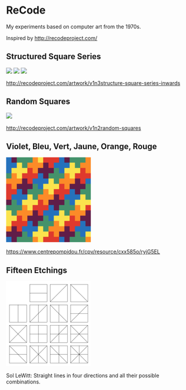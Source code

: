 # ReCode

My experiments based on computer art from the 1970s.

Inspired by http://recodeproject.com/

## Structured Square Series

<img src="./squares/inwards.png" width="230" /> <img src="./squares/horizontal.png" width="230" /> <img src="./squares/vertical.png" width="230" />

http://recodeproject.com/artwork/v1n3structure-square-series-inwards

## Random Squares

<img src="./random_squares/squares.png" width="230" />

http://recodeproject.com/artwork/v1n2random-squares

## Violet, Bleu, Vert, Jaune, Orange, Rouge

<img src="./morellet/morellet.png" width="230" />

https://www.centrepompidou.fr/cpv/resource/cxx585o/ryjG5EL

## Fifteen Etchings

<img src="./fifteen_etchings/fifteen_etchings.png" width="230" />

Sol LeWitt: Straight lines in four directions and all their possible combinations.
